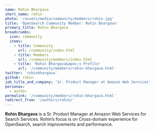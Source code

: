 ```yaml
---
name: Rohin Bhargava
short_name: rohin
photo: '/assets/media/community/members/rohin.jpg'
title: 'OpenSearch Community Member: Rohin Bhargava'
primary_title: Rohin Bhargava
breadcrumbs:
  icon: community
  items:
    - title: Community
      url: /community/index.html
    - title: Members
      url: /community/members/index.html
    - title: 'Rohin Bhargava&apos;s Profile'
      url: '/community/members/rohin-bhargava.html'
twitter: 'rohinbhargava'
github: rohin
job_title_and_company: 'Sr. Product Manager at Amazon Web Services'
personas:
  - author
permalink: '/community/members/rohin-bhargava.html'
redirect_from: '/authors/rohin/'
---
```


**Rohin Bhargava** is a Sr. Product Manager at Amazon Web Services for Search Services.  Rohin’s focus is on Cross-domain experience for OpenSearch, search improvements and performance.
